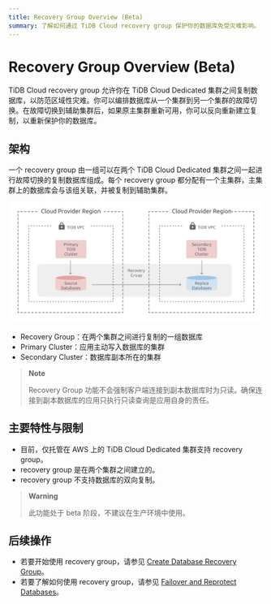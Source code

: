 ```yaml
---
title: Recovery Group Overview (Beta)
summary: 了解如何通过 TiDB Cloud recovery group 保护你的数据库免受灾难影响。
---
```


# Recovery Group Overview (Beta)

TiDB Cloud recovery group 允许你在 TiDB Cloud Dedicated 集群之间复制数据库，以防范区域性灾难。你可以编排数据库从一个集群到另一个集群的故障切换。在故障切换到辅助集群后，如果原主集群重新可用，你可以反向重新建立复制，以重新保护你的数据库。

## 架构

一个 recovery group 由一组可以在两个 TiDB Cloud Dedicated 集群之间一起进行故障切换的复制数据库组成。每个 recovery group 都分配有一个主集群，主集群上的数据库会与该组关联，并被复制到辅助集群。

![Recovery Group](/media/tidb-cloud/recovery-group/recovery-group-overview.png)

- Recovery Group：在两个集群之间进行复制的一组数据库
- Primary Cluster：应用主动写入数据库的集群
- Secondary Cluster：数据库副本所在的集群

> **Note**
>
> Recovery Group 功能不会强制客户端连接到副本数据库时为只读。确保连接到副本数据库的应用只执行只读查询是应用自身的责任。

## 主要特性与限制

- 目前，仅托管在 AWS 上的 TiDB Cloud Dedicated 集群支持 recovery group。
- recovery group 是在两个集群之间建立的。
- recovery group 不支持数据库的双向复制。

> **Warning**
>
> 此功能处于 beta 阶段，不建议在生产环境中使用。

## 后续操作

- 若要开始使用 recovery group，请参见 [Create Database Recovery Group](/tidb-cloud/recovery-group-get-started.md)。
- 若要了解如何使用 recovery group，请参见 [Failover and Reprotect Databases](/tidb-cloud/recovery-group-failover.md)。
